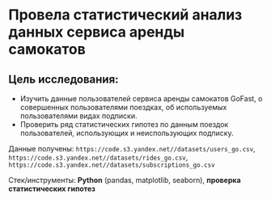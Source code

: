 # Провела статистический анализ данных сервиса аренды самокатов

## Цель исследования:

- Изучить данные пользователей сервиса аренды самокатов GoFast, о совершенных пользователями поездках, об используемых пользователями видах подписки.
- Проверить ряд статистических гипотез по данным поездок пользователей, использующих и неиспользующих подписку.

Данные получены: `https://code.s3.yandex.net//datasets/users_go.csv`, `https://code.s3.yandex.net//datasets/rides_go.csv`, `https://code.s3.yandex.net//datasets/subscriptions_go.csv`

Стек/инструменты: **Python** (pandas, matplotlib, seaborn), **проверка статистических гипотез**
